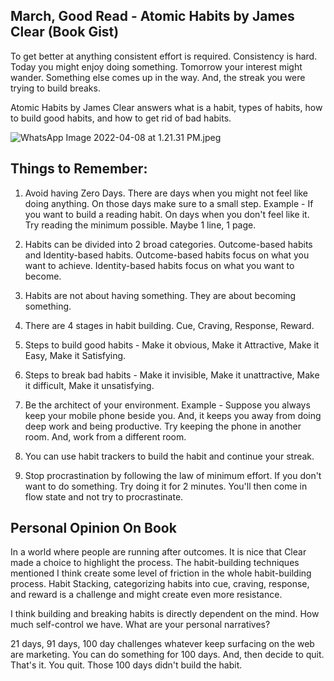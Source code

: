 ## March, Good Read - Atomic Habits by James Clear (Book Gist)

To get better at anything consistent effort is required. Consistency is hard. Today you might enjoy doing something. Tomorrow your interest might wander. Something else comes up in the way. And, the streak you were trying to build breaks.

Atomic Habits by James Clear answers what is a habit, types of habits, how to build good habits, and how to get rid of bad habits.

![WhatsApp Image 2022-04-08 at 1.21.31 PM.jpeg](https://cdn.hashnode.com/res/hashnode/image/upload/v1649405082516/o2Qo3SZlQ.jpeg)

## Things to Remember:

1. Avoid having Zero Days. There are days when you might not feel like doing anything. On those days make sure to a small step. 
Example - If you want to build a reading habit. On days when you don't feel like it. Try reading the minimum possible. Maybe 1 line, 1 page.

2. Habits can be divided into 2 broad categories. Outcome-based habits and Identity-based habits. Outcome-based habits focus on what you want to achieve. Identity-based habits focus on what you want to become.

3. Habits are not about having something. They are about becoming something. 

4. There are 4 stages in habit building.  Cue, Craving, Response, Reward.

5. Steps to build good habits - Make it obvious, Make it Attractive, Make it Easy, Make it Satisfying.

6. Steps to break bad habits - Make it invisible, Make it unattractive, Make it difficult, Make it unsatisfying. 

7. Be the architect of your environment. Example - Suppose you always keep your mobile phone beside you. And, it keeps you away from doing deep work and being productive. Try keeping the phone in another room. And, work from a different room. 

8. You can use habit trackers to build the habit and continue your streak. 

9. Stop procrastination by following the law of minimum effort. If you don't want to do something. Try doing it for 2 minutes. You'll then come in flow state and not try to procrastinate.

## Personal Opinion On Book

In a world where people are running after outcomes. It is nice that Clear made a choice to highlight the process. The habit-building techniques mentioned I think create some level of friction in the whole habit-building process. Habit Stacking, categorizing habits into cue, craving, response, and reward is a challenge and might create even more resistance. 

I think building and breaking habits is directly dependent on the mind. How much self-control we have. What are your personal narratives?

21 days, 91 days, 100 day challenges whatever keep surfacing on the web are marketing. You can do something for 100 days. And, then decide to quit. That's it. You quit. Those 100 days didn't build the habit.          


  